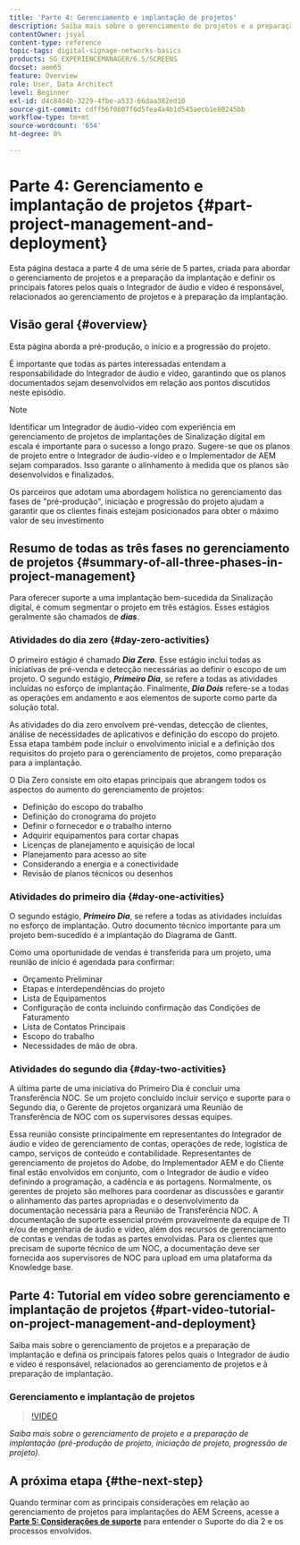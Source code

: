 ```yaml
---
title: 'Parte 4: Gerenciamento e implantação de projetos'
description: Saiba mais sobre o gerenciamento de projetos e a preparação de implantação (pré-produção do projeto, início do projeto, progressão do projeto) para o AEM Screens.
contentOwner: jsyal
content-type: reference
topic-tags: digital-signage-networks-basics
products: SG_EXPERIENCEMANAGER/6.5/SCREENS
docset: aem65
feature: Overview
role: User, Data Architect
level: Beginner
exl-id: d4c84d4b-3229-4fbe-a533-66daa382ed10
source-git-commit: cdff56f0807f6d5fea4a4b1d545aecb1e80245bb
workflow-type: tm+mt
source-wordcount: '654'
ht-degree: 0%

---
```


# Parte 4: Gerenciamento e implantação de projetos {#part-project-management-and-deployment}

Esta página destaca a parte 4 de uma série de 5 partes, criada para abordar o gerenciamento de projetos e a preparação da implantação e definir os principais fatores pelos quais o Integrador de áudio e vídeo é responsável, relacionados ao gerenciamento de projetos e à preparação da implantação.

## Visão geral {#overview}

Esta página aborda a pré-produção, o início e a progressão do projeto.

É importante que todas as partes interessadas entendam a responsabilidade do Integrador de áudio e vídeo, garantindo que os planos documentados sejam desenvolvidos em relação aos pontos discutidos neste episódio.

>[!NOTE]
>
>Identificar um Integrador de áudio-vídeo com experiência em gerenciamento de projetos de implantações de Sinalização digital em escala é importante para o sucesso a longo prazo. Sugere-se que os planos de projeto entre o Integrador de áudio-vídeo e o Implementador de AEM sejam comparados. Isso garante o alinhamento à medida que os planos são desenvolvidos e finalizados.
>
>Os parceiros que adotam uma abordagem holística no gerenciamento das fases de &quot;pré-produção&quot;, iniciação e progressão do projeto ajudam a garantir que os clientes finais estejam posicionados para obter o máximo valor de seu investimento

## Resumo de todas as três fases no gerenciamento de projetos {#summary-of-all-three-phases-in-project-management}

Para oferecer suporte a uma implantação bem-sucedida da Sinalização digital, é comum segmentar o projeto em três estágios. Esses estágios geralmente são chamados de ***dias***.

### Atividades do dia zero {#day-zero-activities}

O primeiro estágio é chamado ***Dia Zero***. Esse estágio inclui todas as iniciativas de pré-venda e detecção necessárias ao definir o escopo de um projeto. O segundo estágio, ***Primeiro Dia***, se refere a todas as atividades incluídas no esforço de implantação. Finalmente, ***Dia Dois*** refere-se a todas as operações em andamento e aos elementos de suporte como parte da solução total.

As atividades do dia zero envolvem pré-vendas, detecção de clientes, análise de necessidades de aplicativos e definição do escopo do projeto. Essa etapa também pode incluir o envolvimento inicial e a definição dos requisitos do projeto para o gerenciamento de projetos, como preparação para a implantação.

O Dia Zero consiste em oito etapas principais que abrangem todos os aspectos do aumento do gerenciamento de projetos:

* Definição do escopo do trabalho
* Definição do cronograma do projeto
* Definir o fornecedor e o trabalho interno
* Adquirir equipamentos para cortar chapas
* Licenças de planejamento e aquisição de local
* Planejamento para acesso ao site
* Considerando a energia e a conectividade
* Revisão de planos técnicos ou desenhos

### Atividades do primeiro dia {#day-one-activities}

O segundo estágio, ***Primeiro Dia***, se refere a todas as atividades incluídas no esforço de implantação. Outro documento técnico importante para um projeto bem-sucedido é a implantação do Diagrama de Gantt.

Como uma oportunidade de vendas é transferida para um projeto, uma reunião de início é agendada para confirmar:

* Orçamento Preliminar
* Etapas e interdependências do projeto
* Lista de Equipamentos
* Configuração de conta incluindo confirmação das Condições de Faturamento
* Lista de Contatos Principais
* Escopo do trabalho
* Necessidades de mão de obra.

### Atividades do segundo dia {#day-two-activities}

A última parte de uma iniciativa do Primeiro Dia é concluir uma Transferência NOC. Se um projeto concluído incluir serviço e suporte para o Segundo dia, o Gerente de projetos organizará uma Reunião de Transferência de NOC com os supervisores dessas equipes.

Essa reunião consiste principalmente em representantes do Integrador de áudio e vídeo de gerenciamento de contas, operações de rede, logística de campo, serviços de conteúdo e contabilidade. Representantes de gerenciamento de projetos do Adobe, do Implementador AEM e do Cliente final estão envolvidos em conjunto, com o Integrador de áudio e vídeo definindo a programação, a cadência e as portagens. Normalmente, os gerentes de projeto são melhores para coordenar as discussões e garantir o alinhamento das partes apropriadas e o desenvolvimento da documentação necessária para a Reunião de Transferência NOC. A documentação de suporte essencial provém provavelmente da equipe de TI e/ou de engenharia de áudio e vídeo, além dos recursos de gerenciamento de contas e vendas de todas as partes envolvidas. Para os clientes que precisam de suporte técnico de um NOC, a documentação deve ser fornecida aos supervisores de NOC para upload em uma plataforma da Knowledge base.

## Parte 4: Tutorial em vídeo sobre gerenciamento e implantação de projetos {#part-video-tutorial-on-project-management-and-deployment}

Saiba mais sobre o gerenciamento de projetos e a preparação de implantação e defina os principais fatores pelos quais o Integrador de áudio e vídeo é responsável, relacionados ao gerenciamento de projetos e à preparação de implantação.

### Gerenciamento e implantação de projetos

>[!VIDEO](https://video.tv.adobe.com/v/28408)

*Saiba mais sobre o gerenciamento de projeto e a preparação de implantação (pré-produção de projeto, iniciação de projeto, progressão de projeto).*

## A próxima etapa {#the-next-step}

Quando terminar com as principais considerações em relação ao gerenciamento de projetos para implantações do AEM Screens, acesse a **[Parte 5: Considerações de suporte](support-considerations.md)** para entender o Suporte do dia 2 e os processos envolvidos.
